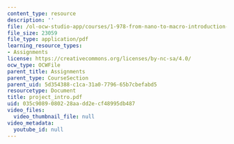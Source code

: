 ```yaml
---
content_type: resource
description: ''
file: /ol-ocw-studio-app/courses/1-978-from-nano-to-macro-introduction-to-atomistic-modeling-techniques-january-iap-2007/035c9089080228aadd2ecf48995db487_project_intro.pdf
file_size: 23059
file_type: application/pdf
learning_resource_types:
- Assignments
license: https://creativecommons.org/licenses/by-nc-sa/4.0/
ocw_type: OCWFile
parent_title: Assignments
parent_type: CourseSection
parent_uid: 5d354388-c1ca-31a0-7796-65b7cbefabd5
resourcetype: Document
title: project_intro.pdf
uid: 035c9089-0802-28aa-dd2e-cf48995db487
video_files:
  video_thumbnail_file: null
video_metadata:
  youtube_id: null
---
```


